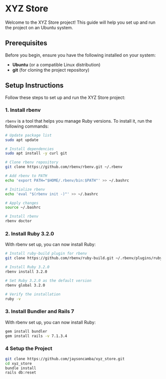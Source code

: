 # XYZ Store

Welcome to the XYZ Store project! This guide will help you set up and run the project on an Ubuntu system.

## Prerequisites

Before you begin, ensure you have the following installed on your system:

- **Ubuntu** (or a compatible Linux distribution)
- **git** (for cloning the project repository)

## Setup Instructions

Follow these steps to set up and run the XYZ Store project:

### 1. Install rbenv

`rbenv` is a tool that helps you manage Ruby versions. To install it, run the following commands:

```bash
# Update package list
sudo apt update

# Install dependencies
sudo apt install -y curl git

# Clone rbenv repository
git clone https://github.com/rbenv/rbenv.git ~/.rbenv

# Add rbenv to PATH
echo 'export PATH="$HOME/.rbenv/bin:$PATH"' >> ~/.bashrc

# Initialize rbenv
echo 'eval "$(rbenv init -)"' >> ~/.bashrc

# Apply changes
source ~/.bashrc

# Install rbenv
rbenv doctor
```

### 2. Install Ruby 3.2.0

With rbenv set up, you can now install Ruby:

```bash
# Install ruby-build plugin for rbenv
git clone https://github.com/rbenv/ruby-build.git ~/.rbenv/plugins/ruby-build

# Install Ruby 3.2.0
rbenv install 3.2.0

# Set Ruby 3.2.0 as the default version
rbenv global 3.2.0

# Verify the installation
ruby -v
```

### 3. Install Bundler and Rails 7

With rbenv set up, you can now install Ruby:
```bash
gem install bundler
gem install rails -v 7.1.3.4
```

### 4 Setup the Project
```bash
git clone https://github.com/jaysoncamba/xyz_store.git
cd xyz_store
bundle install
rails db:reset
```